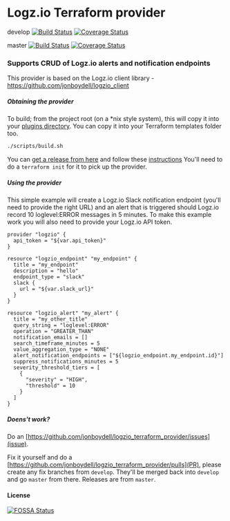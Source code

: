 # Logz.io Terraform provider

develop
[![Build Status](https://travis-ci.org/jonboydell/logzio_terraform_provider.svg?branch=develop)](https://travis-ci.org/jonboydell/logzio_terraform_provider)
[![Coverage Status](https://coveralls.io/repos/github/jonboydell/logzio_terraform_provider/badge.svg?branch=develop)](https://coveralls.io/github/jonboydell/logzio_terraform_provider?branch=develop)

master
[![Build Status](https://travis-ci.org/jonboydell/logzio_terraform_provider.svg?branch=master)](https://travis-ci.org/jonboydell/logzio_terraform_provider)
[![Coverage Status](https://coveralls.io/repos/github/jonboydell/logzio_terraform_provider/badge.svg?branch=master)](https://coveralls.io/github/jonboydell/logzio_terraform_provider?branch=master)

### Supports CRUD of Logz.io alerts and notification endpoints

This provider is based on the Logz.io client library - https://github.com/jonboydell/logzio_client

##### Obtaining the provider

To build; from the project root (on a *nix style system), this will copy it into your [plugins directory](https://www.terraform.io/docs/configuration/providers.html#third-party-plugins).  You can copy it into your Terraform templates folder too.
```bash
./scripts/build.sh
```

You can [get a release from here](https://github.com/jonboydell/logzio_terraform_provider/releases) and follow these [instructions](https://www.terraform.io/docs/configuration/providers.html#third-party-plugins)
You'll need to do a `terraform init` for it to pick up the provider.

##### Using the provider

This simple example will create a Logz.io Slack notification endpoint (you'll need to provide the right URL) and an alert that
is triggered should Logz.io record 10 loglevel:ERROR messages in 5 minutes.  To make this example work you will also need to provide
your Logz.io API token.

```hcl-terraform
provider "logzio" {
  api_token = "${var.api_token}"
}

resource "logzio_endpoint" "my_endpoint" {
  title = "my_endpoint"
  description = "hello"
  endpoint_type = "slack"
  slack {
    url = "${var.slack_url}"
  }
}

resource "logzio_alert" "my_alert" {
  title = "my_other_title"
  query_string = "loglevel:ERROR"
  operation = "GREATER_THAN"
  notification_emails = []
  search_timeframe_minutes = 5
  value_aggregation_type = "NONE"
  alert_notification_endpoints = ["${logzio_endpoint.my_endpoint.id}"]
  suppress_notifications_minutes = 5
  severity_threshold_tiers = [
    {
      "severity" = "HIGH",
      "threshold" = 10
    }
  ]
}
```

##### Doens't work?

Do an [https://github.com/jonboydell/logzio_terraform_provider/issues](issue).

Fix it yourself and do a [https://github.com/jonboydell/logzio_terraform_provider/pulls](PR), please create any fix branches from `develop`.  They'll be merged back into `develop` and go `master` from there.  Releases are from `master`.

#### License

[![FOSSA Status](https://app.fossa.io/api/projects/custom%2B8359%2Fgit%40github.com%3Ajonboydell%2Flogzio_terraform_provider.git.svg?type=large)](https://app.fossa.io/projects/custom%2B8359%2Fgit%40github.com%3Ajonboydell%2Flogzio_terraform_provider.git?ref=badge_large)